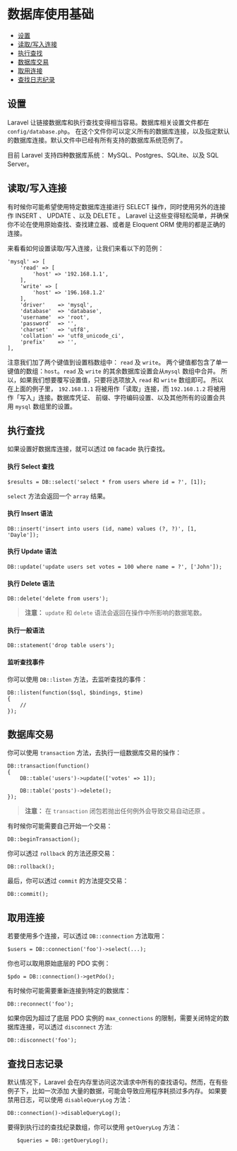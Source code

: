 # 数据库使用基础

- [设置](#configuration)
- [读取/写入连接](#read-write-connections)
- [执行查找](#running-queries)
- [数据库交易](#database-transactions)
- [取用连接](#accessing-connections)
- [查找日志纪录](#query-logging)

<a name="configuration"></a>
## 设置

Laravel 让链接数据库和执行查找变得相当容易。数据库相关设置文件都在 `config/database.php`。 在这个文件你可以定义所有的数据库连接，以及指定默认的数据库连接。默认文件中已经有所有支持的数据库系统范例了。

目前 Laravel 支持四种数据库系统： MySQL、Postgres、SQLite、以及 SQL Server。

<a name="read-write-connections"></a>
## 读取/写入连接

有时候你可能希望使用特定数据库连接进行 SELECT 操作，同时使用另外的连接作 INSERT 、 UPDATE 、以及 DELETE 。 Laravel 让这些变得轻松简单，并确保你不论在使用原始查找、查找建立器、或者是 Eloquent ORM 使用的都是正确的连接。

来看看如何设置读取/写入连接，让我们来看以下的范例：

	'mysql' => [
		'read' => [
			'host' => '192.168.1.1',
		],
		'write' => [
			'host' => '196.168.1.2'
		],
		'driver'    => 'mysql',
		'database'  => 'database',
		'username'  => 'root',
		'password'  => '',
		'charset'   => 'utf8',
		'collation' => 'utf8_unicode_ci',
		'prefix'    => '',
	],

注意我们加了两个键值到设置档数组中： `read` 及 `write`。 两个键值都包含了单一键值的数组：`host`。`read` 及 `write` 的其余数据库设置会从`mysql` 数组中合并。 所以，如果我们想要覆写设置值，只要将选项放入 `read` 和 `write` 数组即可。 所以在上面的例子里， `192.168.1.1` 将被用作「读取」连接，而 `192.168.1.2` 将被用作「写入」连接。数据库凭证、 前缀、字符编码设置、以及其他所有的设置会共用 `mysql` 数组里的设置。

<a name="running-queries"></a>
## 执行查找

如果设置好数据库连接，就可以透过 `DB` facade 执行查找。

#### 执行 Select 查找

	$results = DB::select('select * from users where id = ?', [1]);

`select` 方法会返回一个 `array` 结果。

#### 执行 Insert 语法

	DB::insert('insert into users (id, name) values (?, ?)', [1, 'Dayle']);

#### 执行 Update 语法

	DB::update('update users set votes = 100 where name = ?', ['John']);

#### 执行 Delete 语法

	DB::delete('delete from users');

> **注意：** `update` 和 `delete` 语法会返回在操作中所影响的数据笔数。

#### 执行一般语法

	DB::statement('drop table users');

#### 监听查找事件

你可以使用 `DB::listen` 方法，去监听查找的事件：

	DB::listen(function($sql, $bindings, $time)
	{
		//
	});

<a name="database-transactions"></a>
## 数据库交易

你可以使用 `transaction` 方法，去执行一组数据库交易的操作：

	DB::transaction(function()
	{
		DB::table('users')->update(['votes' => 1]);

		DB::table('posts')->delete();
	});

> **注意：** 在 `transaction` 闭包若抛出任何例外会导致交易自动还原 。

有时候你可能需要自己开始一个交易：

	DB::beginTransaction();

你可以透过 `rollback` 的方法还原交易：

	DB::rollback();

最后，你可以透过 `commit` 的方法提交交易：

	DB::commit();

<a name="accessing-connections"></a>
## 取用连接

若要使用多个连接，可以透过 `DB::connection` 方法取用：

	$users = DB::connection('foo')->select(...);

你也可以取用原始底层的 PDO 实例：

	$pdo = DB::connection()->getPdo();

有时候你可能需要重新连接到特定的数据库：

	DB::reconnect('foo');

如果你因为超过了底层 PDO 实例的 `max_connections` 的限制，需要关闭特定的数据库连接，可以透过 `disconnect` 方法:

	DB::disconnect('foo');

<a name="query-logging"></a>
## 查找日志记录

默认情况下，Laravel 会在内存里访问这次请求中所有的查找语句。然而，在有些例子下，比如一次添加 大量的数据，可能会导致应用程序耗损过多内存。 如果要禁用日志，可以使用 `disableQueryLog` 方法：

	DB::connection()->disableQueryLog();

要得到执行过的查找纪录数组，你可以使用 `getQueryLog` 方法：

       $queries = DB::getQueryLog();
